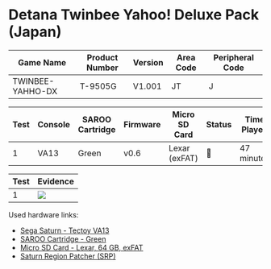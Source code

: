 # Detana Twinbee Yahoo! Deluxe Pack (Japan)

| Game Name        | Product Number | Version | Area Code | Peripheral Code |
| ---------------- | -------------- | ------- | --------- | --------------- |
| TWINBEE-YAHHO-DX | T-9505G        | V1.001  | JT        | J               |

| Test | Console | SAROO Cartridge | Firmware | Micro SD Card | Status | Time Played |
| ---- | ------- | --------------- | -------- | ------------- | ------ | ----------- |
| 1    | VA13    | Green           | v0.6     | Lexar (exFAT) | :100:  | 47 minutes  |

| Test | Evidence                                                                                         |
| ---- | ------------------------------------------------------------------------------------------------ |
| 1    | [![](https://img.youtube.com/vi/S448vO84nVM/0.jpg)](https://www.youtube.com/watch?v=S448vO84nVM) |

Used hardware links:

- [Sega Saturn - Tectoy VA13](../../../../Info/Consoles/VA13/README.md)
- [SAROO Cartridge - Green](../../../../Info/Cartridges/RetroGameParadiseStore/1.32F/README.md)
- [Micro SD Card - Lexar, 64 GB, exFAT](../../../../Info/SdCards/Lexar/64GB/exfat/README.md)
- [Saturn Region Patcher (SRP)](https://segaxtreme.net/resources/saturn-region-patcher.81/download)
